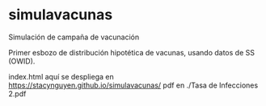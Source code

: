 # simulavacunas
Simulación de campaña de vacunación

Primer esbozo de distribución hipotética de vacunas, usando datos de SS (OWID).

index.html aquí se despliega en https://stacynguyen.github.io/simulavacunas/
pdf en ./Tasa de Infecciones 2.pdf

<!--- Originally in Documents\Tasa de Infecciones.odt --->
